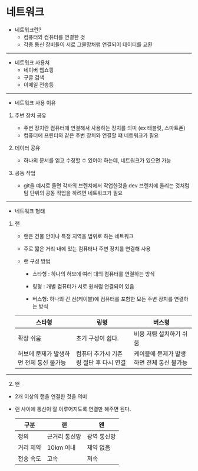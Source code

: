 # 네트워크

- 네트워크란?
  - 컴퓨터와 컴퓨터를 연결한 것
  - 각종 통신 장비들이 서로 그물망처럼 연결되어 데이터를 교환

---

- 네트워크 사용처
  - 네이버 웹쇼핑
  - 구글 검색
  - 이메일 전송등

---

- 네트워크 사용 이유

1. 주변 장치 공유

   - 주변 장치란 컴퓨터에 연결해서 사용하는 장치를 의미
     (ex 태블릿, 스마트폰)
   - 컴퓨터에 프린터와 같은 주변 장치와 연결할 떄 네트워크가 필요

2. 데이터 공유

   - 하나의 문서를 읽고 수정할 수 있어야 하는데, 네트워크가 있으면 가능

3. 공동 작업

   - git을 예시로 들면 각자의 브렌치에서 작업한것을 dev 브렌치에 올리는 것처럼 팀 단위의 공동 작업을 하려면 네트워크가 필요

---

- 네트워크 형태

1. 랜

   - 랜은 건물 안이나 특정 지역을 범위로 하는 네트워크

   - 주로 짧은 거리 내에 있는 컴퓨터나 주변 장치를 연결해 사용

   - 랜 구성 방법

     - 스타형 : 하나의 허브에 여러 대의 컴퓨터를 연결하는 방식

     - 링형 : 개별 컴퓨터가 서로 원처럼 연결되어 있음

     - 버스형: 하나의 긴 선(케이블)에 컴퓨터를 포함한 모든 주변 장치를 연결하는 방식

   | 스타형                                  | 링형                                    | 버스형                                    |
   | --------------------------------------- | --------------------------------------- | ----------------------------------------- |
   | 확장 쉬움                               | 초기 구성이 쉽다.                       | 비용 저렴 설치하기 쉬움                   |
   | 허브에 문제가 발생하면 전체 통신 불가능 | 컴퓨터 추가시 기존 링 절단 후 다시 연결 | 케이블에 문제가 발생하면 전체 통신 불가능 |

---

2. 왠

- 2개 이상의 랜을 연결한 것을 의미

- 랜 사이에 통신이 잘 이루어지도록 연결만 해주면 된다.

  | 구분      | 랜            | 왠          |
  | --------- | ------------- | ----------- |
  | 정의      | 근거리 통신망 | 광역 통신망 |
  | 거리 제약 | 10km 이내     | 제약 없음   |
  | 전송 속도 | 고속          | 저속        |
